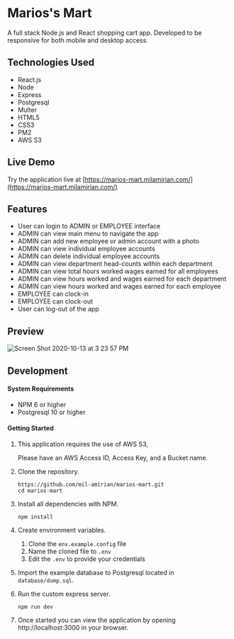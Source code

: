 # Marios's Mart

A full stack Node.js and React shopping cart app. Developed to be responsive for both mobile and desktop access.

## Technologies Used

- React.js
- Node
- Express
- Postgresql
- Multer
- HTML5
- CSS3
- PM2
- AWS S3

## Live Demo

Try the application live at [https://marios-mart.milamirian.com/](https://marios-mart.milamirian.com/)

## Features

- User can login to ADMIN or EMPLOYEE interface
- ADMIN can view main menu to navigate the app
- ADMIN can add new employee or admin account with a photo
- ADMIN can view individual employee accounts
- ADMIN can delete individual employee accounts
- ADMIN can view department head-counts within each department
- ADMIN can view total hours worked wages earned for all employees
- ADMIN can view hours worked and wages earned for each department
- ADMIN can view hours worked and wages earned for each employee
- EMPLOYEE can clock-in
- EMPLOYEE can clock-out
- User can log-out of the app



## Preview

![Screen Shot 2020-10-13 at 3 23 57 PM](https://user-images.githubusercontent.com/62856013/95922946-41b46280-0d69-11eb-9b91-6761960befe9.png)

## Development

#### System Requirements

- NPM 6 or higher
- Postgresql 10 or higher

#### Getting Started

1. This application requires the use of AWS S3, 
   
   Please have an AWS Access ID, Access Key, and a Bucket name.

2. Clone the repository.

    ```shell
    https://github.com/mil-amirian/marios-mart.git
    cd marios-mart
    ```

3. Install all dependencies with NPM.

    ```shell
    npm install
    ```

4. Create environment variables.

    1. Clone the `env.example.config` file
    1. Name the cloned file to `.env`
    1. Edit the `.env` to provide your credentials

5. Import the example database to Postgresql located in `database/dump.sql`.


6. Run the custom express server.

    ```shell
    npm run dev
    ```

7. Once started you can view the application by opening http://localhost:3000 in your browser.
